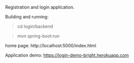 Registration and login application.

Building and running:

>cd login/backend

>mvn spring-boot:run

home page:
http://localhost:5000/index.html

Application demo:
https://login-demo-bright.herokuapp.com